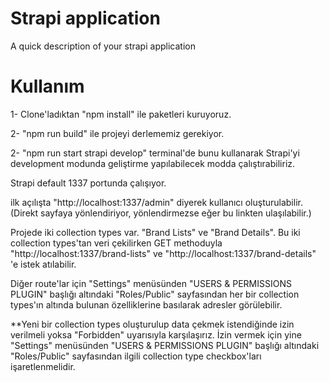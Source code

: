 # Strapi application

A quick description of your strapi application

# Kullanım 
1- Clone'ladıktan "npm install" ile paketleri kuruyoruz.

2- "npm run build" ile projeyi derlememiz gerekiyor.

2- "npm run start strapi develop" terminal'de bunu kullanarak Strapi'yi development modunda geliştirme yapılabilecek modda çalıştırabiliriz.

Strapi default 1337 portunda çalışıyor.

ilk açılışta "http://localhost:1337/admin" diyerek kullanıcı oluşturulabilir.(Direkt sayfaya yönlendiriyor, yönlendirmezse eğer bu linkten ulaşılabilir.)

Projede iki collection types var. "Brand Lists" ve "Brand Details". Bu iki collection types'tan veri çekilirken GET methoduyla "http://localhost:1337/brand-lists" ve "http://localhost:1337/brand-details" 'e istek atılabilir.

Diğer route'lar için "Settings" menüsünden "USERS & PERMISSIONS PLUGIN" başlığı altındaki "Roles/Public" sayfasından her bir collection types'ın altında bulunan özelliklerine basılarak adresler görülebilir.

**Yeni bir collection types oluşturulup data çekmek istendiğinde izin verilmeli yoksa "Forbidden" uyarısıyla karşılaşırız. İzin vermek için yine "Settings" menüsünden "USERS & PERMISSIONS PLUGIN" başlığı altındaki "Roles/Public" sayfasından ilgili collection type checkbox'ları işaretlenmelidir.
